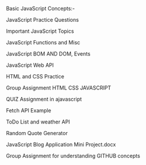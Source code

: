 Basic JavaScript Concepts:-

JavaScript Practice Questions

Important JavaScript Topics

JavaScript Functions and Misc

JavaScript BOM AND DOM, Events

JavaScript Web API

HTML and CSS Practice

Group Assignment HTML CSS JAVASCRIPT

QUIZ Assignment in ajavascript

Fetch API Example

ToDo List and weather API

Random Quote Generator

JavaScript Blog Application Mini Project.docx

Group Assignment for understanding GITHUB concepts

